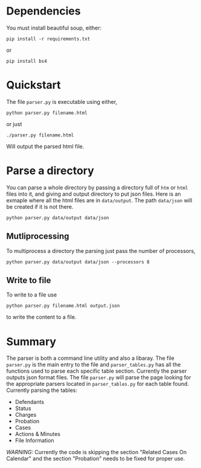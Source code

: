 # Dependencies

You must install beautiful soup, either:

    pip install -r requirements.txt
	
or 

    pip install bs4

# Quickstart

The file `parser.py` is executable using either,

    python parser.py filename.html
	
or just

    ./parser.py filename.html

Will output the parsed html file.

# Parse a directory

You can parse a whole directory by passing a directory full of `htm` or `html` files into it, and giving and output directory to put json files. Here is an exmaple where all the html files are in `data/output`. The path `data/json` will be created if it is not there.

    python parser.py data/output data/json
	
## Mutliprocessing

To multiprocess a directory the parsing just pass the number of processors,

	python parser.py data/output data/json --processors 8

## Write to file

To write to a file use

    python parser.py filename.html output.json

to write the content to a file.

# Summary

The parser is both a command line utility and also a libaray. The file `parser.py` is the main entry to the file and `parser_tables.py` has all the functions used to parse each specific table section. Currently the parser outputs json format files. The file `parser.py` will parse the page looking for the appropriate parsers located in `parser_tables.py` for each table found. Currently parsing the tables:

 - Defendants
 - Status
 - Charges
 - Probation
 - Cases
 - Actions & Minutes
 - File Information
 
*WARNING:* Currently the code is skipping the section "Related Cases On Calendar" and the section "Probation" needs to be fixed for proper use.
